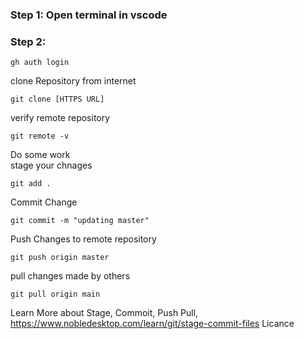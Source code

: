 ### Step 1: Open terminal in vscode
### Step 2:
```
gh auth login
```
clone Repository from internet  
```
git clone [HTTPS URL]
```
verify remote repository  
```
git remote -v
```
Do some work  
stage your chnages  
```
git add .
```
Commit Change
```
git commit -m "updating master"
```
Push Changes to remote repository
```
git push origin master
```

pull changes made by others
```
git pull origin main
```
Learn More about Stage, Commoit, Push Pull, https://www.nobledesktop.com/learn/git/stage-commit-files
Licance 
